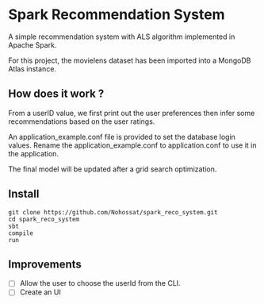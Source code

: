 # Spark Recommendation System

A simple recommendation system with ALS algorithm implemented in Apache Spark.

For this project, the movielens dataset has been imported into a MongoDB Atlas instance.

## How does it work ?

From a userID value, we first print out the user preferences then infer some recommendations based on the user ratings.

An application_example.conf file is provided to set the database login values. Rename the application_example.conf to application.conf to use it in the application.

The final model will be updated after a grid search optimization. 

## Install

```shell
git clone https://github.com/Nohossat/spark_reco_system.git
cd spark_reco_system
sbt
compile
run
```

## Improvements

- [ ] Allow the user to choose the userId from the CLI. 
- [ ] Create an UI